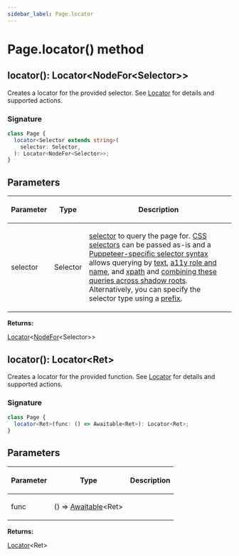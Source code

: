 ```yaml
---
sidebar_label: Page.locator
---
```


# Page.locator() method

<h2 id="locator">locator(): Locator&lt;NodeFor&lt;Selector&gt;&gt;</h2>

Creates a locator for the provided selector. See [Locator](./puppeteer.locator.md) for details and supported actions.

### Signature

```typescript
class Page {
  locator<Selector extends string>(
    selector: Selector,
  ): Locator<NodeFor<Selector>>;
}
```

## Parameters

<table><thead><tr><th>

Parameter

</th><th>

Type

</th><th>

Description

</th></tr></thead>
<tbody><tr><td>

selector

</td><td>

Selector

</td><td>

[selector](https://pptr.dev/guides/page-interactions#selectors) to query the page for. [CSS selectors](https://developer.mozilla.org/en-US/docs/Web/CSS/CSS_Selectors) can be passed as-is and a [Puppeteer-specific selector syntax](https://pptr.dev/guides/page-interactions#non-css-selectors) allows querying by [text](https://pptr.dev/guides/page-interactions#text-selectors--p-text), [a11y role and name](https://pptr.dev/guides/page-interactions#aria-selectors--p-aria), and [xpath](https://pptr.dev/guides/page-interactions#xpath-selectors--p-xpath) and [combining these queries across shadow roots](https://pptr.dev/guides/page-interactions#querying-elements-in-shadow-dom). Alternatively, you can specify the selector type using a [prefix](https://pptr.dev/guides/page-interactions#prefixed-selector-syntax).

</td></tr>
</tbody></table>

**Returns:**

[Locator](./puppeteer.locator.md)&lt;[NodeFor](./puppeteer.nodefor.md)&lt;Selector&gt;&gt;

<h2 id="locator-1">locator(): Locator&lt;Ret&gt;</h2>

Creates a locator for the provided function. See [Locator](./puppeteer.locator.md) for details and supported actions.

### Signature

```typescript
class Page {
  locator<Ret>(func: () => Awaitable<Ret>): Locator<Ret>;
}
```

## Parameters

<table><thead><tr><th>

Parameter

</th><th>

Type

</th><th>

Description

</th></tr></thead>
<tbody><tr><td>

func

</td><td>

() =&gt; [Awaitable](./puppeteer.awaitable.md)&lt;Ret&gt;

</td><td>

</td></tr>
</tbody></table>

**Returns:**

[Locator](./puppeteer.locator.md)&lt;Ret&gt;
